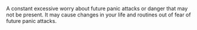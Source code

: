 A constant excessive worry about future panic attacks or danger that may not be present. It may cause changes in your life and routines out of fear of future panic attacks.